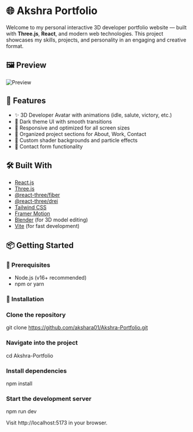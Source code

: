 # 🌐 Akshra Portfolio

Welcome to my personal interactive 3D developer portfolio website — built with **Three.js**, **React**, and modern web technologies. This project showcases my skills, projects, and personality in an engaging and creative format.



## 🖼️ Preview
![Preview](public/assets/preview.gif)




## 🚀 Features

- ✨ 3D Developer Avatar with animations (idle, salute, victory, etc.)
- 🌙 Dark theme UI with smooth transitions
- 📱 Responsive and optimized for all screen sizes
- 📁 Organized project sections for About, Work, Contact
- 🎨 Custom shader backgrounds and particle effects
- 💬 Contact form functionality



## 🛠️ Built With

- [React.js](https://reactjs.org/)
- [Three.js](https://threejs.org/)
- [@react-three/fiber](https://docs.pmnd.rs/react-three-fiber)
- [@react-three/drei](https://github.com/pmndrs/drei)
- [Tailwind CSS](https://tailwindcss.com/)
- [Framer Motion](https://www.framer.com/motion/)
- [Blender](https://www.blender.org/) (for 3D model editing)
- [Vite](https://vitejs.dev/) (for fast development)



## 📦 Getting Started

### 🔧 Prerequisites
- Node.js (v16+ recommended)
- npm or yarn

### 🧪 Installation

### Clone the repository
git clone https://github.com/akshara01/Akshra-Portfolio.git

### Navigate into the project
cd Akshra-Portfolio

### Install dependencies
npm install

### Start the development server
npm run dev

Visit http://localhost:5173 in your browser.
